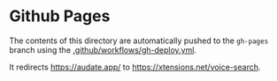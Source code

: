 # Github Pages

The contents of this directory are automatically pushed to the `gh-pages` branch using the [.github/workflows/gh-deploy.yml](../.github/workflows/gh-deploy.yml).

It redirects https://audate.app/ to https://xtensions.net/voice-search.
